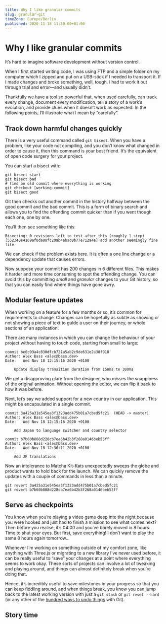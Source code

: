 ```yaml
---
title: Why I like granular commits
slug: granular-git
timeZone: Europe/Berlin
published: 2020-11-18 11:30:00+01:00
---
```


# Why I like granular commits

It’s hard to imagine software development without version control.

When I first started writing code, I was using FTP and a simple folder on my
computer which I zipped and put on a USB-stick if I needed to transport it. If I
made changes and broke something, well, tough. I had to work it out through
trial and error—and usually didn’t.

Thankfully we have a tool so powerful that, when used carefully, can track every
change, document every modification, tell a story of a work’s evolution, and
provide clues when it doesn’t work as expected. In the following points, I’ll
illustrate what I mean by “carefully”.

## Track down harmful changes quickly

There is a very useful command called `git bisect`. When you have a problem,
like your code not compiling, and you don’t know what changed in order to cause
it, then this command is your best friend. It’s the equivalent of open code
surgery for your project.

You can start a bisect with:

```
git bisect start
git bisect bad
# find an old commit where everything is working
git checkout [working-commit]
git bisect good
```

Git then checks out another commit in the history halfway between the good
commit and the bad commit. This is a form of binary search and allows you to
find the offending commit quicker than if you went though each one, one by one.

You’ll then see something like this:

```
Bisecting: 0 revisions left to test after this (roughly 1 step)
[552340e4169af8da00fc209b4abac0b77e712a4e] add another seemingly fine file
```

We can check if the problem exists here. It is often a one line change or a
dependency update that causes errors.

Now suppose your commit has 200 changes in 6 different files. This makes it
harder and more time consuming to spot the offending change. You can avoid this
by committing _small_ and _granular_ changes to your Git history, so that you
can easily find where things have gone awry.

## Modular feature updates

When working on a feature for a few months or so, it’s common for requirements
to change. Changes can be hopefully as subtle as showing or not showing a piece
of text to guide a user on their journey, or whole sections of an application.

There are many instances in which you can change the behaviour of your project
without having to touch code, starting from small to large:

```
commit be0c93a4c830dfcb721a5ab2c9de631e2a38f918
Author: Alex Bass <alex@bass.dev>
Date:   Wed Nov 18 12:15:16 2020 +0100

    Update display transition duration from 150ms to 300ms
```

We get a disapproving glare from the designer, who misses the snappiness of the
original animation. Without opening the editor, we can flip it back to how it
was before.

Next, let’s say we added support for a new country in our application. This
might be encapsulated in a single commit.

```
commit 3a425a31e545ea3f1323add475b01a7cbed5fc21  (HEAD -> master)
Author: Alex Bass <alex@bass.dev>
Date:   Wed Nov 18 12:15:16 2020 +0100

    Add Japan to language switcher and country selector

commit b7b60b808d228cb7ea6b42b3f268a0146beb53ff
Author: Alex Bass <alex@bass.dev>
Date:   Wed Nov 18 12:36:11 2020 +0100

    Add JP translations
```

Now an intolerance to Matcha Kit-Kats unexpectedly sweeps the globe and product
wants to hold back for the launch. We can quickly remove the updates with a
couple of commands in less than a minute.

```
git revert 3a425a31e545ea3f1323add475b01a7cbed5fc21
git revert b7b60b808d228cb7ea6b42b3f268a0146beb53ff
```

## Serve as checkpoints

You know when you’re playing a video game deep into the night because you were
hooked and just had to finish a mission to see what comes next? Then before you
realise, it’s 04:00 and you’ve barely moved in 8 hours. Time to shut your eyes.
But first, save everything! I don’t want to play the same 8 hours again
tomorrow…

Whenever I’m working on something outside of my comfort zone, like anything with
Three.js or migrating to a new library I’ve never used before, it can be really
useful to “save” your changes at a point where everything seems to work okay.
These sorts of projects can involve a lot of tweaking and playing around, and
things can almost definitely break when you’re doing that.

Hence, it’s incredibly useful to save milestones in your progress so that you
can keep fiddling around, and when things break, you know you can jump back to
the latest working version with just a `git stash` or `git reset --hard` (or any
other of the [hundred ways to undo things][git-undo] with Git).

## Story time

[git-undo]:
  https://docs.gitlab.com/ee/topics/git/numerous_undo_possibilities_in_git/
